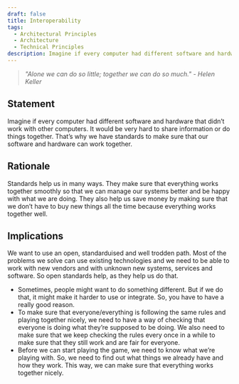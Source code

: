 ```yaml
---
draft: false
title: Interoperability
tags:
  - Architectural Principles
  - Architecture
  - Technical Principles
description: Imagine if every computer had different software and hardware that didn’t work with other computers. That would be rubbish...
---
```


> *"Alone we can do so little; together we can do so much." - Helen Keller*

## Statement

Imagine if every computer had different software and hardware that didn’t work with other computers. It would be very hard to share information or do things together. That’s why we have standards to make sure that our software and hardware can work together.

## Rationale

Standards help us in many ways. They make sure that everything works together smoothly so that we can manage our systems better and be happy with what we are doing. They also help us save money by making sure that we don’t have to buy new things all the time because everything works together well.

## Implications

We want to use an open, standarduised and well trodden path. Most of the problems we solve can use existing technologies and we need to be able to work with new vendors and with unknown new systems, services and software. So open standards help, as they help us do that.

* Sometimes, people might want to do something different. But if we do that, it might make it harder to use or integrate. So, you have to have a really good reason.
* To make sure that everyone/everything is following the same rules and playing together nicely, we need to have a way of checking that everyone is doing what they’re supposed to be doing. We also need to make sure that we keep checking the rules every once in a while to make sure that they still work and are fair for everyone.
* Before we can start playing the game, we need to know what we’re playing with. So, we need to find out what things we already have and how they work. This way, we can make sure that everything works together nicely.
